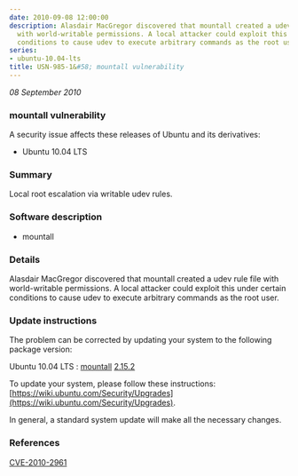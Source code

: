 ```yaml
---
date: 2010-09-08 12:00:00
description: Alasdair MacGregor discovered that mountall created a udev rule file
  with world-writable permissions. A local attacker could exploit this under certain
  conditions to cause udev to execute arbitrary commands as the root user.
series:
- ubuntu-10.04-lts
title: USN-985-1&#58; mountall vulnerability
---
```


*08 September 2010*

### mountall vulnerability

A security issue affects these releases of Ubuntu and its derivatives:

* Ubuntu 10.04 LTS

### Summary

Local root escalation via writable udev rules. 

### Software description

* mountall 

### Details

Alasdair MacGregor discovered that mountall created a udev rule file with world-writable permissions. A local attacker could exploit this under certain conditions to cause udev to execute arbitrary commands as the root user. 

### Update instructions

The problem can be corrected by updating your system to the following package version:

Ubuntu 10.04 LTS
 : [mountall](https://launchpad.net/ubuntu/+source/mountall) <span> [2.15.2](https://launchpad.net/ubuntu/+source/mountall/2.15.2) </span> 

To update your system, please follow these instructions: [https://wiki.ubuntu.com/Security/Upgrades](https://wiki.ubuntu.com/Security/Upgrades).

In general, a standard system update will make all the necessary changes. 

### References

 
 [CVE-2010-2961](http://people.ubuntu.com/~ubuntu-security/cve/CVE-2010-2961)